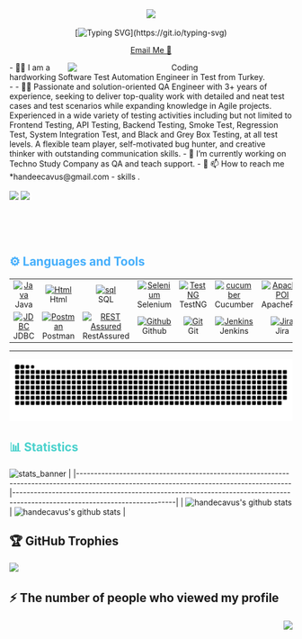 <div id="header" align="center">
  <img src="https://media.giphy.com/media/M9gbBd9nbDrOTu1Mqx/giphy.gif" width="100"/>   
 
[![Typing SVG](https://readme-typing-svg.herokuapp.com?color=%2336BCF7&center=true&vCenter=true&width=600&lines=Hi+there+👋,+I+am+Hande+Çavuş;+Welcome+to+My+Profile!;I+have+3+years%2B+experience+as+a+SDET...)](https://git.io/typing-svg)

 [Email Me 📧](mailto:handeecavus@gmail.com) 
            
            
 <img align="right" alt="Coding" width="400" src="https://i.pinimg.com/originals/e7/26/c7/e726c74ac081eed50feee1433d12c998.gif">
</div >
            - 👨‍💻 I am a hardworking Software Test Automation Engineer in Test from Turkey.<br/>
				- - 👨‍💻 Passionate and solution-oriented QA Engineer with 3+ years of experience, seeking to deliver top-quality work with detailed and neat test cases and test scenarios while expanding knowledge in Agile projects. Experienced in a wide variety of testing activities including but not limited to Frontend Testing, API Testing, Backend Testing, Smoke Test, Regression Test, System Integration Test, and Black and Grey Box Testing, at all test levels. A flexible team player, self-motivated bug hunter, and creative thinker with outstanding communication skills.
- 💼 I’m currently working on Techno Study Company as QA and teach support.
- 🌱 
📫 How to reach me *handeecavus@gmail.com -  skills . <br/></h1><br/>
				
<div>
<a href="https://www.linkedin.com/in/hande-%C3%A7avu%C5%9F-479148208/" target="_blank"><img src="https://img.shields.io/badge/-LinkedIn-%230077B5?style=for-the-badge&logo=linkedin&logoColor=white" target="_blank"></a>  
<a href="https://instagram.com/handeecavus?igshid=OGQ5ZDc2ODk2ZA==" target="_blank">
  <img src="https://img.shields.io/badge/-Instagram-%23800080?style=for-the-badge&logo=instagram&logoColor=white" target="_blank">
</a>
</div>
								
<br/> <br/> <br/> <h2 style="color: #44AEFB">⚙️ Languages and Tools</h2>
<table align="center">
  <tr>
    <td align="center" width="96">
      <a href="#macropower-tech">
        <img src="https://www.svgrepo.com/show/303388/java-4-logo.svg" width="50" height="50" alt="Java" />
      </a>
      <br>Java
    </td>
    <td align="center" width="96">
      <a href="#macropower-tech">
        <img src="https://www.svgrepo.com/show/197982/html.svg" width="48" height="48" alt="Html" />
      </a>
      <br>Html
    </td>
    <td align="center" width="96">
      <a href="#macropower-tech">
        <img src="https://www.svgrepo.com/show/255832/sql.svg" alt="sql" width="48" height="48" alt="SQL" />
      </a>
      <br>SQL
    </td>
    <td align="center" width="96">
      <a href="#macropower-tech">
        <img src="https://www.svgrepo.com/show/354321/selenium.svg" width="48" height="48" alt="Selenium" />
      </a>
      <br>Selenium
    </td>
    <td align="center" width="96">
      <a href="#macropower-tech">
        <img src="https://i0.wp.com/blog.knoldus.com/wp-content/uploads/2020/01/TESTNG.png?resize=1024%2C576&ssl=1" width="48" height="48" alt="TestNG" />
      </a>
      <br>TestNG
    </td>
    <td align="center" width="96">
      <a href="#macropower-tech">
        <img src="https://www.svgrepo.com/show/353625/cucumber.svg" alt="cucumber" width="48" height="48" alt="Cucumber" />
      </a>
      <br>Cucumber
    </td>
    <td align="center" width="96">
      <a href="#macropower-tech" >
        <img src="https://www.svgrepo.com/show/353400/apache.svg" width="48" height="48" alt="ApachePOI" />
      </a>
      <br>ApachePOI
    </td>
   </td>
    <td align="center" width="96">
      <a href="#macropower-tech">
        <img src="https://www.svgrepo.com/show/306453/mysql.svg" width="48" height="48" alt="MySQL" />
      </a>
      <br>MySQL
  </tr>
  <tr>
    <td align="center" width="96"> 
      <a href="#macropower-tech" >
        <img src="https://nehajain216.github.io/img/jdbc.png" width="48" height="48" alt="JDBC" />
      </a>
      <br>JDBC
    </td>
    <td align="center" width="96">
      <a href="#macropower-tech" >
        <img src="https://voyager.postman.com/logo/postman-logo-orange-stacked.svg" alt="Postman" />
      </a>
      <br>Postman
    </td>
    <td align="center"  width="96">
      <a href="#macropower-tech">
        <img src="https://avatars.githubusercontent.com/u/19369327?s=200&v=4" width="48" height="48" alt="REST Assured" />
      </a>
      <br>RestAssured
    </td>
    <td align="center"  width="96">
      <a href="#macropower-tech">
        <img src="https://www.svgrepo.com/show/344880/github.svg" width="48" height="48" alt="Github" />
      </a>
      <br>Github
    </td>
   </td>
    <td align="center"  width="96">
      <a href="#macropower-tech">
        <img src="https://user-images.githubusercontent.com/108164455/209452977-23662e97-8f89-4a78-8172-70ae174df18c.png" width="48" height="48" alt="Git" />
      </a>
      <br>Git
    </td>
    <td align="center" width="96">
      <a href="#macropower-tech">
        <img src="https://www.svgrepo.com/show/353929/jenkins.svg" width="48" height="48" alt="Jenkins" />
      </a>
      <br>Jenkins
    </td>
    <td align="center"  width="96">
      <a href="#macropower-tech">
        <img src="https://www.svgrepo.com/show/376328/jira.svg" width="48" height="48" alt="Jira" />
      </a>
      <br>Jira
    </td>
    <td align="center" width="96">
      <a href="#macropower-tech" >
        <img src="https://pbs.twimg.com/profile_images/1034362081141817344/Yv4OcNVG_400x400.jpg" width="48" height="48" alt="Xray" />
      </a>
      <br>Xray
    </td>
   </td>
    <td align="center" width="96">
      <a href="#macropower-tech" >
        <img src="https://user-images.githubusercontent.com/108164455/209253267-1f039c1b-3732-440b-947b-d2c3f8d7cd68.png" width="48" height="48" alt="Maven" />
      </a>
      <br>Maven
  </tr>
</table>

--------------------------------------------------------------------------------------------------------------------------------------------------------

<div align="center">
<img src="https://raw.githubusercontent.com/Platane/snk/output/github-contribution-grid-snake.svg">
</div>


   <h2 style="color: #48d1cc">📊 Statistics</h2>

![stats_banner](https://user-images.githubusercontent.com/78341798/194534778-d662496c-ae00-4e8d-ae9b-b90912054e7f.gif)
                                                                                                                                                                                                                                                         |
|-----------------------------------------------------------------------------------------------------------------------------------------|---------------------------------------------------------------------------------------------------------------------------|
| ![handecavus's github stats](https://github-readme-stats.vercel.app/api?username=handecavus&show_icons=true&theme=radical&include_all_commits=true) | ![handecavus's github stats](https://github-readme-stats.vercel.app/api/top-langs/?username=handecavus&theme=radical&layout=compact) |



   
## 🏆 GitHub Trophies
![](https://github-profile-trophy.vercel.app/?username=HaydarCanDurmaz&theme=radical&no-frame=false&no-bg=true&margin-w=4)   

 ## ⚡ The number of people who viewed my profile
<div>
<p align="right"><img align="center" src="https://profile-counter.glitch.me/{HaydarCanDurmaz}/count.svg" /> </p> 
</div>

     
